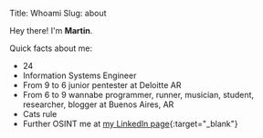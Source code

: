 Title: Whoami
Slug: about

Hey there! I'm **Martin**.

Quick facts about me:

- 24
- Information Systems Engineer
- From 9 to 6 junior pentester at Deloitte AR
- From 6 to 9 wannabe programmer, runner, musician, student, researcher, blogger at Buenos Aires, AR
- Cats rule
- Further OSINT me at [my LinkedIn page](https://www.linkedin.com/in/martin-a-1b916382){:target="_blank"}
